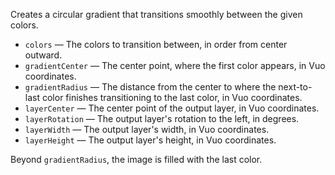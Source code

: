 Creates a circular gradient that transitions smoothly between the given colors.

   - `colors` — The colors to transition between, in order from center outward.
   - `gradientCenter` — The center point, where the first color appears, in Vuo coordinates.
   - `gradientRadius` — The distance from the center to where the next-to-last color finishes transitioning to the last color, in Vuo coordinates.
   - `layerCenter` — The center point of the output layer, in Vuo coordinates.
   - `layerRotation` — The output layer's rotation to the left, in degrees.
   - `layerWidth` — The output layer's width, in Vuo coordinates.
   - `layerHeight` — The output layer's height, in Vuo coordinates.

Beyond `gradientRadius`, the image is filled with the last color.
